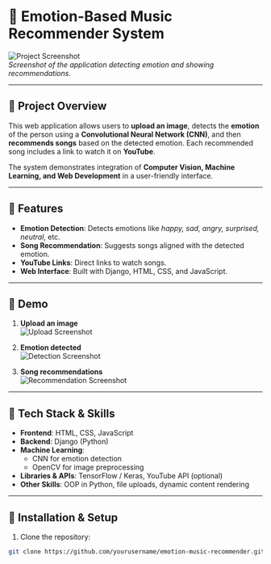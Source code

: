 # 🎵 Emotion-Based Music Recommender System

![Project Screenshot](screenshots/demo.png)  
*Screenshot of the application detecting emotion and showing recommendations.*

---

## 🔹 Project Overview

This web application allows users to **upload an image**, detects the **emotion** of the person using a **Convolutional Neural Network (CNN)**, and then **recommends songs** based on the detected emotion. Each recommended song includes a link to watch it on **YouTube**.  

The system demonstrates integration of **Computer Vision, Machine Learning, and Web Development** in a user-friendly interface.

---

## 🔹 Features

- **Emotion Detection**: Detects emotions like *happy, sad, angry, surprised, neutral*, etc.  
- **Song Recommendation**: Suggests songs aligned with the detected emotion.  
- **YouTube Links**: Direct links to watch songs.  
- **Web Interface**: Built with Django, HTML, CSS, and JavaScript.

---

## 🔹 Demo

1. **Upload an image**  
![Upload Screenshot](screenshots/upload.png)  

2. **Emotion detected**  
![Detection Screenshot](screenshots/detection.png)  

3. **Song recommendations**  
![Recommendation Screenshot](screenshots/recommendation.png)  

---

## 🔹 Tech Stack & Skills

- **Frontend**: HTML, CSS, JavaScript  
- **Backend**: Django (Python)  
- **Machine Learning**:
  - CNN for emotion detection  
  - OpenCV for image preprocessing  
- **Libraries & APIs**: TensorFlow / Keras, YouTube API (optional)  
- **Other Skills**: OOP in Python, file uploads, dynamic content rendering  

---

## 🔹 Installation & Setup

1. Clone the repository:
```bash
git clone https://github.com/yourusername/emotion-music-recommender.git
